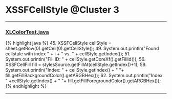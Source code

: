 # XSSFCellStyle @Cluster 3

***

### [XLColorTest.java](https://searchcode.com/codesearch/view/121321469/)
{% highlight java %}
45. XSSFCellStyle cellStyle = sheet.getRow(0).getCell(0).getCellStyle();
49.     System.out.println("Found cellstule with index " + i + " vs. " + cellStyle.getIndex());
51. System.out.println("Fill ID: " + cellStyle.getCoreXf().getFillId());
56.   XSSFCellFill fill = stylesSource.getFillAt(cellStyle.getIndex()+1);
59.     System.out.println("Index: " + cellStyle.getIndex() + " "+ fill.getFillBackgroundColor().getARGBHex());
62.   System.out.println("Index: " +cellStyle.getIndex() + " "+ fill.getFillForegroundColor().getARGBHex());
{% endhighlight %}

***

